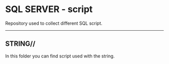 # SQL SERVER - script

Repository used to collect different SQL script.
**************

## STRING//

In this folder you can find script used with the string.